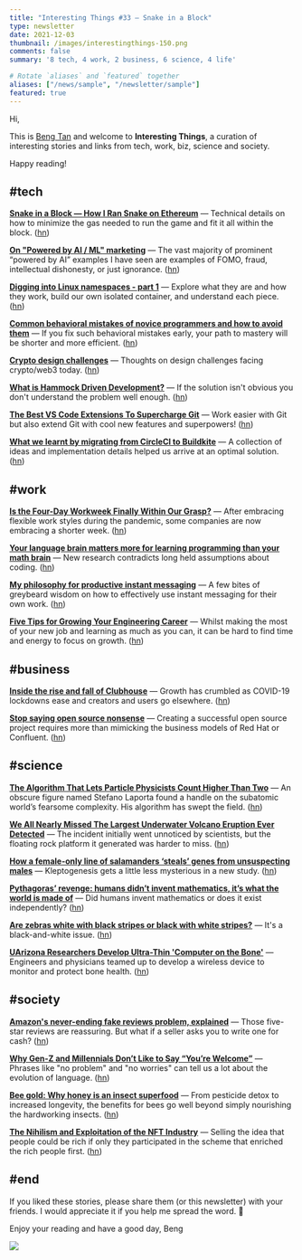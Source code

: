 ```yaml
---
title: "Interesting Things #33 — Snake in a Block"
type: newsletter
date: 2021-12-03
thumbnail: /images/interestingthings-150.png
comments: false
summary: '8 tech, 4 work, 2 business, 6 science, 4 life'

# Rotate `aliases` and `featured` together
aliases: ["/news/sample", "/newsletter/sample"]
featured: true
---
```


Hi,

This is [Beng Tan](https://bengtan.com/about/) and welcome to **Interesting Things**, a curation of interesting stories and links from tech, work, biz, science and society.

Happy reading!


## #tech

**[Snake in a Block — How I Ran Snake on Ethereum](https://medium.com/@inner.space/snake-in-a-block-how-i-ran-snake-on-ethereum-f46f9812abb1?utm_source=bengtan.com/interesting-things/033)** — Technical details on how to minimize the gas needed to run the game and fit it all within the block. ([hn](https://news.ycombinator.com/item?id=29319050))

**[On "Powered by AI / ML" marketing](https://nadh.in/blog/on-powered-by-ai-marketing/?utm_source=bengtan.com/interesting-things/033)** — The vast majority of prominent “powered by AI” examples I have seen are examples of FOMO, fraud, intellectual dishonesty, or just ignorance. ([hn](https://news.ycombinator.com/item?id=29359122))

**[Digging into Linux namespaces - part 1](https://blog.quarkslab.com/digging-into-linux-namespaces-part-1.html?utm_source=bengtan.com/interesting-things/033)** — Explore what they are and how they work, build our own isolated container, and understand each piece. ([hn](https://news.ycombinator.com/item?id=29315907))

**[Common behavioral mistakes of novice programmers and how to avoid them](https://medium.com/geekculture/common-behavioral-mistakes-of-novice-programmers-and-how-to-avoid-them-286624cb4866?utm_source=bengtan.com/interesting-things/033)** — If you fix such behavioral mistakes early, your path to mastery will be shorter and more efficient. ([hn](https://news.ycombinator.com/item?id=29329927))

**[Crypto design challenges](https://paulstamatiou.com/crypto-design-challenges/?utm_source=bengtan.com/interesting-things/033)** — Thoughts on design challenges facing crypto/web3 today. ([hn](https://news.ycombinator.com/item?id=29369490))

**[What is Hammock Driven Development?](https://stokoe.me/summary-hammock-driven-development/?utm_source=bengtan.com/interesting-things/033)** — If the solution isn't obvious you don't understand the problem well enough. ([hn](https://news.ycombinator.com/item?id=29342094))

**[The Best VS Code Extensions To Supercharge Git](https://www.c-sharpcorner.com/article/the-best-vs-code-extensions-to-supercharge-git/?utm_source=bengtan.com/interesting-things/033)** — Work easier with Git but also extend Git with cool new features and superpowers! ([hn](https://news.ycombinator.com/item?id=29332057))

**[What we learnt by migrating from CircleCI to Buildkite](https://hasura.io/blog/what-we-learnt-by-migrating-from-circleci-to-buildkite/?utm_source=bengtan.com/interesting-things/033)** — A collection of ideas and implementation details helped us arrive at an optimal solution. ([hn](https://news.ycombinator.com/item?id=29328660))


## #work

**[Is the Four-Day Workweek Finally Within Our Grasp?](https://www.nytimes.com/2021/11/23/business/dealbook/four-day-workweek.html?utm_source=bengtan.com/interesting-things/033)** — After embracing flexible work styles during the pandemic, some companies are now embracing a shorter week. ([hn](https://news.ycombinator.com/item?id=29317723))

**[Your language brain matters more for learning programming than your math brain](https://massivesci.com/articles/programming-math-language-python-women-in-science/?utm_source=bengtan.com/interesting-things/033)** — New research contradicts long held assumptions about coding. ([hn](https://news.ycombinator.com/item?id=23172877))

**[My philosophy for productive instant messaging](https://drewdevault.com/2021/11/24/A-philosophy-for-instant-messaging.html?utm_source=bengtan.com/interesting-things/033)** — A few bites of greybeard wisdom on how to effectively use instant messaging for their own work. ([hn](https://news.ycombinator.com/item?id=29333267))

**[Five Tips for Growing Your Engineering Career](https://shopify.engineering/five-tips-for-engineer-career-growth?utm_source=bengtan.com/interesting-things/033)** — Whilst making the most of your new job and learning as much as you can, it can be hard to find time and energy to focus on growth. ([hn](https://news.ycombinator.com/item?id=29343688))


## #business

**[Inside the rise and fall of Clubhouse](https://www.businessinsider.com/rise-and-fall-of-clubhouse-poster-child-pandemic-hype-2021-11?utm_source=bengtan.com/interesting-things/033)** — Growth has crumbled as COVID-19 lockdowns ease and creators and users go elsewhere. ([hn](https://news.ycombinator.com/item?id=29338735))

**[Stop saying open source nonsense](https://www.infoworld.com/article/3641218/stop-saying-open-source-nonsense.html?utm_source=bengtan.com/interesting-things/033)** — Creating a successful open source project requires more than mimicking the business models of Red Hat or Confluent. ([hn](https://news.ycombinator.com/item?id=29312169))


## #science

**[The Algorithm That Lets Particle Physicists Count Higher Than Two](https://www.quantamagazine.org/the-algorithm-that-lets-particle-physicists-count-higher-than-two-20211122/?utm_source=bengtan.com/interesting-things/033)** — An obscure figure named Stefano Laporta found a handle on the subatomic world’s fearsome complexity. His algorithm has swept the field. ([hn](https://news.ycombinator.com/item?id=29384830))

**[We All Nearly Missed The Largest Underwater Volcano Eruption Ever Detected](https://www.sciencealert.com/we-almost-missed-the-largest-underwater-volcano-eruption-recorded?utm_source=bengtan.com/interesting-things/033)** — The incident initially went unnoticed by scientists, but the floating rock platform it generated was harder to miss. ([hn](https://news.ycombinator.com/item?id=29360982))

**[How a female-only line of salamanders ‘steals’ genes from unsuspecting males](https://www.popsci.com/female-salamander-kleptogenesis/?utm_source=bengtan.com/interesting-things/033)** —  Kleptogenesis gets a little less mysterious in a new study. ([hn](https://news.ycombinator.com/item?id=29335868))

**[Pythagoras’ revenge: humans didn’t invent mathematics, it’s what the world is made of](https://theconversation.com/pythagoras-revenge-humans-didnt-invent-mathematics-its-what-the-world-is-made-of-172034?utm_source=bengtan.com/interesting-things/033)** — Did humans invent mathematics or does it exist independently? ([hn](https://news.ycombinator.com/item?id=29326298))

**[Are zebras white with black stripes or black with white stripes?](https://www.livescience.com/zebras-black-and-white?utm_source=bengtan.com/interesting-things/033)** — It's a black-and-white issue. ([hn](https://news.ycombinator.com/item?id=29344806))

**[UArizona Researchers Develop Ultra-Thin 'Computer on the Bone'](https://news.arizona.edu/story/uarizona-researchers-develop-ultra-thin-computer-bone?utm_source=bengtan.com/interesting-things/033)** —  Engineers and physicians teamed up to develop a wireless device to monitor and protect bone health. ([hn](https://news.ycombinator.com/item?id=29321364))


## #society

**[Amazon's never-ending fake reviews problem, explained](https://www.cnet.com/features/amazons-never-ending-fake-reviews-problem-explained/?utm_source=bengtan.com/interesting-things/033)** —  Those five-star reviews are reassuring. But what if a seller asks you to write one for cash? ([hn](https://news.ycombinator.com/item?id=29323824))

**[Why Gen-Z and Millennials Don’t Like to Say “You’re Welcome”](https://www.insidehook.com/article/internet/gen-z-millennials-youre-welcome?utm_source=bengtan.com/interesting-things/033)** — Phrases like "no problem" and "no worries" can tell us a lot about the evolution of language. ([hn](https://news.ycombinator.com/item?id=29342998))

**[Bee gold: Why honey is an insect superfood](https://www.bbc.com/future/article/20211122-bee-gold-why-honey-is-an-insect-superfood?utm_source=bengtan.com/interesting-things/033)** — From pesticide detox to increased longevity, the benefits for bees go well beyond simply nourishing the hardworking insects. ([hn](https://news.ycombinator.com/item?id=29348469))

**[The Nihilism and Exploitation of the NFT Industry](https://ez.substack.com/p/the-nihilism-and-exploitation-of?utm_source=bengtan.com/interesting-things/033)** — Selling the idea that people could be rich if only they participated in the scheme that enriched the rich people first. ([hn](https://news.ycombinator.com/item?id=29342111))


## #end

If you liked these stories, please share them (or this newsletter) with your friends. I would appreciate it if you help me spread the word. 🙏

Enjoy your reading and have a good day,
Beng

![](https://bengtan.com/images/portrait-40.png)

